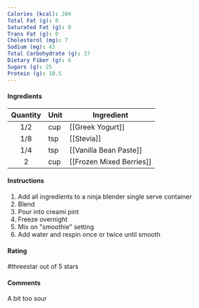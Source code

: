 ```yaml
---
Calories (kcal): 204
Total Fat (g): 0
Saturated Fat (g): 0
Trans Fat (g): 0
Cholesterol (mg): 7
Sodium (mg): 43
Total Carbohydrate (g): 37
Dietary Fiber (g): 6
Sugars (g): 25
Protein (g): 10.5
---
```

#### Ingredients

| Quantity | Unit | Ingredient               |
| :------: | :--- | ------------------------ |
|   1/2    | cup  | [[Greek Yogurt]]         |
|   1/8    | tsp  | [[Stevia]]               |
|   1/4    | tsp  | [[Vanilla Bean Paste]]   |
|    2     | cup  | [[Frozen Mixed Berries]] |

#### Instructions

1. Add all ingredients to a ninja blender single serve container
2. Blend
3. Pour into creami pint
4. Freeze overnight
5. Mix on "smoothie" setting
6. Add water and respin once or twice until smooth

#### Rating

#threestar out of 5 stars

#### Comments

A bit too sour
